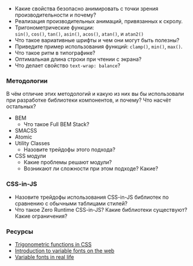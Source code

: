 - Какие свойства безопасно анимировать с точки зрения производительности и почему?
- Реализация производительных анимаций, привязанных к скролу.
- Тригонометрические функции: `sin()`, `cos()`, `tan()`, `asin()`, `acos()`, `atan()`, и `atan2()`
- Что такое вариативные шрифты и чем они могут быть полезны?
- Приведите пример использования функций: `clamp()`, `min()`, `max()`.
- Что такое ритм в типографике?
- Оптимальная длина строки при чтении с экрана?
- Что делает свойство `text-wrap: balance`?

### Методологии

В чём отличие этих методологий и какую из них вы бы использовали при разработке библиотеки компонентов, и почему? Что насчёт остальных?

- BEM
	- Что такое Full BEM Stack?
- SMACSS
- Atomic
- Utility Classes
	- Назовите трейдофы этого подхода?
- CSS модули
	- Какие проблемы решают модули?
	- Возникают ли сложности при этом подходе? Какие?

### CSS-in-JS

- Назовите трейдофы использования CSS-in-JS библиотек по сравнению с обычными таблицами стилей?
- Что такое Zero Runtime CSS-in-JS? Какие библиотеки существуют? Какие ограничения?

### Ресурсы

- [Trigonometric functions in CSS](https://web.dev/articles/css-trig-functions)
- [Introduction to variable fonts on the web](https://web.dev/articles/variable-fonts)
- [Variable fonts in real life](https://web.dev/articles/variable-fonts-in-real-life)
